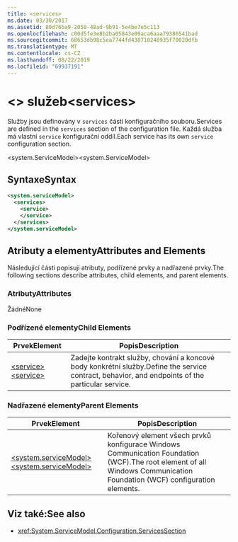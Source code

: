```yaml
---
title: <services>
ms.date: 03/30/2017
ms.assetid: 80d76ba9-2058-48ad-9b91-5e4be7e5c113
ms.openlocfilehash: c00d5fe3e8b2ba05843e09aca6aaa79386541bad
ms.sourcegitcommit: 68653db98c5ea7744fd438710248935f70020dfb
ms.translationtype: MT
ms.contentlocale: cs-CZ
ms.lasthandoff: 08/22/2019
ms.locfileid: "69937191"
---
```

# <a name="services"></a><span data-ttu-id="2b207-101">\<> služeb</span><span class="sxs-lookup"><span data-stu-id="2b207-101">\<services></span></span>
<span data-ttu-id="2b207-102">Služby jsou definovány v `services` části konfiguračního souboru.</span><span class="sxs-lookup"><span data-stu-id="2b207-102">Services are defined in the `services` section of the configuration file.</span></span> <span data-ttu-id="2b207-103">Každá služba má vlastní `service` konfigurační oddíl.</span><span class="sxs-lookup"><span data-stu-id="2b207-103">Each service has its own `service` configuration section.</span></span>  
  
 <span data-ttu-id="2b207-104">\<system.ServiceModel></span><span class="sxs-lookup"><span data-stu-id="2b207-104">\<system.ServiceModel></span></span>  
  
## <a name="syntax"></a><span data-ttu-id="2b207-105">Syntaxe</span><span class="sxs-lookup"><span data-stu-id="2b207-105">Syntax</span></span>  
  
```xml  
<system.serviceModel>
  <services>
    <service>
    </service>
  </services>
</system.serviceModel>
```  
  
## <a name="attributes-and-elements"></a><span data-ttu-id="2b207-106">Atributy a elementy</span><span class="sxs-lookup"><span data-stu-id="2b207-106">Attributes and Elements</span></span>  
 <span data-ttu-id="2b207-107">Následující části popisují atributy, podřízené prvky a nadřazené prvky.</span><span class="sxs-lookup"><span data-stu-id="2b207-107">The following sections describe attributes, child elements, and parent elements.</span></span>  
  
### <a name="attributes"></a><span data-ttu-id="2b207-108">Atributy</span><span class="sxs-lookup"><span data-stu-id="2b207-108">Attributes</span></span>  
 <span data-ttu-id="2b207-109">Žádné</span><span class="sxs-lookup"><span data-stu-id="2b207-109">None</span></span>  
  
### <a name="child-elements"></a><span data-ttu-id="2b207-110">Podřízené elementy</span><span class="sxs-lookup"><span data-stu-id="2b207-110">Child Elements</span></span>  
  
|<span data-ttu-id="2b207-111">Prvek</span><span class="sxs-lookup"><span data-stu-id="2b207-111">Element</span></span>|<span data-ttu-id="2b207-112">Popis</span><span class="sxs-lookup"><span data-stu-id="2b207-112">Description</span></span>|  
|-------------|-----------------|  
|[<span data-ttu-id="2b207-113">\<service></span><span class="sxs-lookup"><span data-stu-id="2b207-113">\<service></span></span>](service.md)|<span data-ttu-id="2b207-114">Zadejte kontrakt služby, chování a koncové body konkrétní služby.</span><span class="sxs-lookup"><span data-stu-id="2b207-114">Define the service contract, behavior, and endpoints of the particular service.</span></span>|  
  
### <a name="parent-elements"></a><span data-ttu-id="2b207-115">Nadřazené elementy</span><span class="sxs-lookup"><span data-stu-id="2b207-115">Parent Elements</span></span>  
  
|<span data-ttu-id="2b207-116">Prvek</span><span class="sxs-lookup"><span data-stu-id="2b207-116">Element</span></span>|<span data-ttu-id="2b207-117">Popis</span><span class="sxs-lookup"><span data-stu-id="2b207-117">Description</span></span>|  
|-------------|-----------------|  
|[<span data-ttu-id="2b207-118">\<system.serviceModel></span><span class="sxs-lookup"><span data-stu-id="2b207-118">\<system.serviceModel></span></span>](system-servicemodel.md)|<span data-ttu-id="2b207-119">Kořenový element všech prvků konfigurace Windows Communication Foundation (WCF).</span><span class="sxs-lookup"><span data-stu-id="2b207-119">The root element of all Windows Communication Foundation (WCF) configuration elements.</span></span>|  
  
## <a name="see-also"></a><span data-ttu-id="2b207-120">Viz také:</span><span class="sxs-lookup"><span data-stu-id="2b207-120">See also</span></span>

- <xref:System.ServiceModel.Configuration.ServicesSection>
